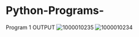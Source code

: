 # Python-Programs-
Program 1 OUTPUT
![1000010235](https://github.com/user-attachments/assets/bf228b2b-8205-4dbd-b364-f5e10d4d996b)
![1000010234](https://github.com/user-attachments/assets/9f25723f-1c19-420f-be1b-6bba19ccae52)
